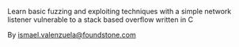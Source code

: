 Learn basic fuzzing and exploiting techniques with a simple network listener vulnerable to a stack based overflow written in C

By ismael.valenzuela@foundstone.com